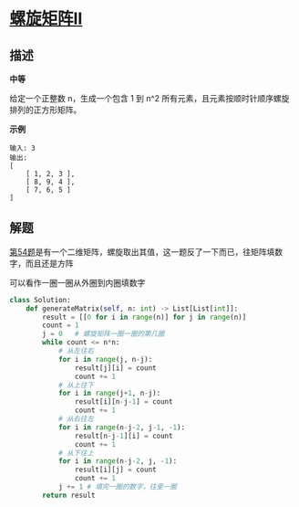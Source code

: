# [螺旋矩阵II](https://leetcode-cn.com/problems/spiral-matrix-ii/)  

## 描述  
**中等**  

给定一个正整数 n，生成一个包含 1 到 n^2 所有元素，且元素按顺时针顺序螺旋排列的正方形矩阵。

**示例**

    输入: 3
    输出:
    [
        [ 1, 2, 3 ],
        [ 8, 9, 4 ],
        [ 7, 6, 5 ]
    ]

## 解题  
[第54题](https://leetcode-cn.com/problems/spiral-matrix/)是有一个二维矩阵，螺旋取出其值，这一题反了一下而已，往矩阵填数字，而且还是方阵   

可以看作一圈一圈从外圈到内圈填数字  

```python
class Solution:
    def generateMatrix(self, n: int) -> List[List[int]]:
        result = [[0 for i in range(n)] for j in range(n)]
        count = 1
        j = 0 	# 螺旋矩阵一圈一圈的第几圈
        while count <= n*n:
            # 从左往右
            for i in range(j, n-j):
                result[j][i] = count
                count += 1
            # 从上往下
            for i in range(j+1, n-j):
                result[i][n-j-1] = count
                count += 1
            # 从右往左
            for i in range(n-j-2, j-1, -1):
                result[n-j-1][i] = count
                count += 1
            # 从下往上
            for i in range(n-j-2, j, -1):
                result[i][j] = count
                count += 1
            j += 1 # 填完一圈的数字，往里一圈
        return result
```

